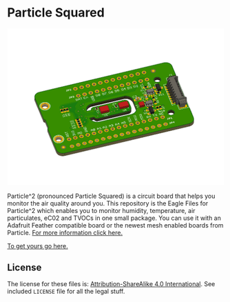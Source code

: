 # Particle Squared

![Render](images/render.png)

Particle^2 (pronounced Particle Squared) is a circuit board that helps you monitor the air quality around you. This repository is the Eagle Files for Particle^2 which enables you to monitor humidity, temperature, air particulates, eC02 and TVOCs in one small package. You can use it with an Adafruit Feather compatible board or the newest mesh enabled boards from Particle. [For more information click here.](https://www.jaredwolff.com/particle-squared-air-quality-sensor/)

[To get yours go here.](https://www.jaredwolff.com/store/particle-squared/)

## License

The license for these files is: [Attribution-ShareAlike 4.0 International](https://creativecommons.org/licenses/by-sa/4.0/). See included `LICENSE` file for all the legal stuff.